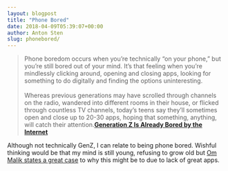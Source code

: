 ```yaml
---
layout: blogpost
title: "Phone Bored"
date: 2018-04-09T05:39:07+00:00
author: Anton Sten
slug: phonebored/
---
```


>Phone boredom occurs when you’re technically “on your phone,” but you’re still bored out of your mind. It’s that feeling when you’re mindlessly clicking around, opening and closing apps, looking for something to do digitally and finding the options uninteresting.<br /><br />Whereas previous generations may have scrolled through channels on the radio, wandered into different rooms in their house, or flicked through countless TV channels, today’s teens say they’ll sometimes open and close up to 20-30 apps, hoping that something, anything, will catch their attention.**[Generation Z Is Already Bored by the Internet](https://www.thedailybeast.com/generation-z-is-already-bored-by-the-internet)**

Although not technically GenZ, I can relate to being phone bored. Wishful thinking would be that my mind is still young, refusing to grow old but [Om Malik states a great case](https://om.co/2018/04/04/phone-bored/) to why this might be to due to lack of great apps. 
